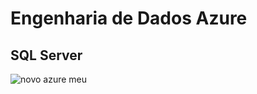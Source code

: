 # Engenharia de Dados Azure

## SQL Server

![novo azure meu](https://github.com/heliton1986/Engenharia_Dados_Azure/assets/45739569/c98500cd-b79c-45f8-a7f9-b828ff401c65)
